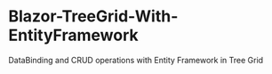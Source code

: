 # Blazor-TreeGrid-With-EntityFramework
DataBinding and CRUD operations with Entity Framework in Tree Grid
